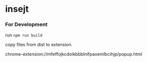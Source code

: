# insejt

### For Development

run `npm run build` 

copy files from dist to extension.

chrome-extension://mfeffojkcdoikbbblnifpaoemlbcihjp/popup.html
